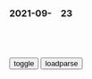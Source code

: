 ### 2021-09-　23

```note
```

<table id="tbc" style="white-space:pre-wrap">
</table>
<button onclick="toggleb()">toggle</button>
<button onclick="loadparse()">loadparse</button>
<br>
<!-- 🌸<br>🍅-　-🍑<hr>🍀 --> <textarea rows="30" cols="100" style="display: none" id="tar">

Person.Jsonld
https://json-ld.org/contexts/person.jsonld

2021/9/23下午2:51:51

隋炀帝杀死杨勇，1000多年后，一位叫杨勇的开发商挖开了杨广陵墓
https://baijiahao.baidu.com/s?id=1599763485644872120&wfr=spider&for=pc

2021/9/23下午9:52:54

隋炀帝的残暴，是祖传的吗？
https://baijiahao.baidu.com/s?id=1711036275636424277&wfr=spider&for=pc

司马光在《资治通鉴》中忍不住感慨到“功臣故旧，无始终保全者；乃至子弟，皆如仇敌

攻破邺城后，按照杨坚的命令平m自然是要尽量屠杀的，另外，只有把更多的平m当作尉迟迥余党杀掉，才能抢劫到更多财物。

经历了战乱、邺城大ts等残酷的大事件后，原北齐境内户籍人口大约2000万，原北周领土人口约900万。灭南陈时，陈朝g方在册人口只有大约300万。
　原先北齐境内的人口甚至远远超过了原先北周和南朝境内人口数之和。

北齐故地强大的人力物力资源，对自己的统治是极度危险的，必须要尽可能多的消耗掉一些。
所以，杨广在修建大运河时如此不恤m力，很大程度就是为了削弱北齐故地的人力财力优势而蓄意为之。

隋炀帝一点都不脑残，却极度的腹黑。只有这种超大规模的总动员，加上长途物资运输中造成的损耗，才能最大程度削弱h北地区的人力物力。隋炀帝内心希望的，是北齐故地和高句丽的两败俱伤。当年，北魏南下进攻刘宋时，也用过类似的策略。

我现在派出去的攻城军队，都不是我们本g本族人，城东北的是丁零人和匈奴人，城南的是氏人和羌人，假设让丁零人死了，可以减少常山、赵郡的贼寇；匈奴人死了，正好减少了并州的贼寇；氏人、羌人死了，当然也就减少了关中的贼寇。你杀了他们对我们也没什么不利的。

2021/9/23下午9:57:56

怒退北约？法国终于给出准话！顺便给美上课：北约不是为了抗z
https://mbd.baidu.com/newspage/data/landingsuper?context=%7B%22nid%22%3A%22news_9826300224392302592%22%7D

x胤少白ok
在平均生活质量上，c鲜，g巴，y朗能甩美g几条街！这些还都是纯色的m族gj！美g的资本sh，百分0.5的人占百分之九十九的财富，有人千万法拉利也只是代步，百万名表，名包 也是死物，没钱的睡大街！百年后美g就是下一个n非！

2021/9/23下午9:42:21

精神病院里的正常人：一个心理学家的卧底报告
http://baijiahao.baidu.com/s?id=1711675121352549874

2021/9/23下午9:35:47

又见低俗婚闹！新郎被吊车吊起用高压水喷 下来后被戴绿帽绑树上扔鸡蛋_腾讯新闻
https://new.qq.com/rain/a/20210922V0F6Q200

2021/9/23上午10:18:13

美g为何甘愿得罪欧盟，也要抢澳的潜艇订单？因为快没钱了！|澳大利亚|美国|欧盟_新浪新闻
http://news.sina.com.cn/w/2021-09-22/doc-iktzqtyt7438675.shtml

2021/9/23上午10:15:39

鸭子啄狗
https://wx1.sinaimg.cn/large/003Y2WEqgy1guom6cc4qrg607k07k4io02.gif

周鸿祎：嘴炮落幕，小丑竟然是自己
https://mbd.baidu.com/newspage/data/landingsuper?context=%7B%22nid%22%3A%22news_8968057314853653386%22%7D

2021/9/22下午5:10:23

南非63只企鹅被一群蜜蜂蜇死！
https://mbd.baidu.com/newspage/data/landingsuper?context=%7B%22nid%22%3A%22news_8923636967820488192%22%7D

2021/9/22下午5:10:30

果汁也是真好喝,动漫漫画,动漫漫画,好看视频
https://haokan.baidu.com/v?vid=4433431604950414234

那就是大工财阀得力量吗？这就是大工财阀得力量吗？

2021/9/22下午2:00:19

一只螃蟹也没卖，每张蟹券净赚100元！网友：套路比阳澄湖还深
https://mbd.baidu.com/newspage/data/landingsuper?context=%7B%22nid%22%3A%22news_9359565548399230030%22%7D

2021/9/22上午10:51:48

色诱杀7人的“蛇蝎女”给所有家长敲响警钟：这3件事要让孩子知道
https://mbd.baidu.com/newspage/data/landingsuper?context=%7B%22nid%22%3A%22news_9075418590966740226%22%7D

作家韩寒说：
“一个人能走多远，要看他有谁同行；

一个人有多优秀，要看他有谁指点；

一个人有多成功，要看他与谁相伴。

迪伦的日记中描述他的孤独、忧郁，他渴望着爱也执着地寻找着爱。

然而，艾瑞克的日记，却黑暗无比、不堪入目、充满了残酷的图像和绘画，通篇是强暴、肢解、大搞破坏的幻想。

世界上最难走的路就是捷径
《搭错车》中有一句经典台词：

人生没有捷径可以走，

横着省下的路，就会变成竖着的坑，

早晚都要经过。

zjc83714
别找理由了，按你的说法古代人怎么过，我们现在每个人可以说比古代80%的过的好

2021/9/22上午10:47:37

"德不优者，不能怀远，才不大者，不能博见。"出处及意思_古诗文网
https://so.gushiwen.cn/mingju/juv_0a059d72716e.aspx

论衡·卷十三·别通篇

2021/9/22上午10:45:48

果然，法g找到了一个强大后台！
https://mbd.baidu.com/newspage/data/landingsuper?context=%7B%22nid%22%3A%22news_9762624662794095842%22%7D

　LOSE11great
三句话不离盎格鲁撒克逊，仿佛现在写国际关系的文章，不提点血统论，都不好意思发网上。但是血统论就那么正确吗？我看无非就是有共同的利益驱使他们站在一起罢了。美国独立战争的时候，就不提盎格鲁撒克逊人了？南北战争就不提了？冷战时期美国对英国处处提防，就不提盎格鲁撒克逊人了？说实话我现在看到这几个字就头疼。

　oujoutest
因为文章不是写给你看的，哈哈

2021/9/22上午10:30:52

</textarea> <!-- 🍀<br>🍑-　-🍅<hr>🌸 -->

```tip
```

<script src="https://cdn.jsdelivr.net/npm/jquery@3.5.1/dist/jquery.min.js"></script>

<link rel="stylesheet" href="https://cdn.jsdelivr.net/gh/fancyapps/fancybox@3.5.7/dist/jquery.fancybox.min.css" />
<script src="https://cdn.jsdelivr.net/gh/fancyapps/fancybox@3.5.7/dist/jquery.fancybox.min.js"></script>

<script type="text/javascript">

var __urlRegex = /(\b(https?|ftp|file):\/\/[-A-Z0-9+&@#\/%?=~_|!:,.;]*[-A-Z0-9+&@#\/%=~_|])/ig;
var __imgRegex = /\.(?:jpe?g|gif|png)$/i;

loadparse();

function parseURL($string){

    var exp = __urlRegex;
    return $string.replace(exp,function(match){
            __imgRegex.lastIndex=0;
            if(__imgRegex.test(match)){
                return '<a data-fancybox="gallery" href="' + match.replace("/p=700", "")
                 + '"><img src="' + match.replace("/p=700", "/p=160x200")+'" width="64"></a>';
            }
            else{
                return '<a href="' + match + '" target="_blank">' + match + '</a>';
            }
        }
    );
}

function loadparse() {
  tbc.innerHTML = parseURL(tar.value);
}

function toggleb() {
  var x = document.getElementById("tar");
  if (x.style.display === "none") {
    x.style.display = "";
  } else {
    x.style.display = "none";
  }
}

</script>
